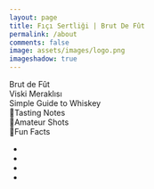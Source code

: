 ```yaml
---
layout: page
title: Fıçı Sertliği | Brut De Fût
permalink: /about
comments: false
image: assets/images/logo.png
imageshadow: true
---
```


Brut de Fût\
Viski Meraklısı\
Simple Guide to Whiskey\
📝Tasting Notes\
📸Amateur Shots\
🥃Fun Facts

<div class="share">
    <ul>
        <li class="ml-1 mr-1">
            <a target="_blank" href="https://www.instagram.com/brutdefut">
                <i class="fab fa-instagram"></i>
            </a>
        </li>
        <li class="ml-1 mr-1">
            <a target="_blank" href="https://www.twitter.com/ficisertligi">
                <i class="fab fa-twitter"></i>
            </a>
        </li>
        <li class="ml-1 mr-1">
            <a target="_blank" href="https://www.facebook.com/brut.defut.3">
                <i class="fab fa-facebook-f"></i>
            </a>
        </li>
        <li>
            <a target="_blank" href="https://www.pinterest.com/pin/create/button/" data-pin-do="buttonBookmark"></a>
        </li>
    </ul>
</div>